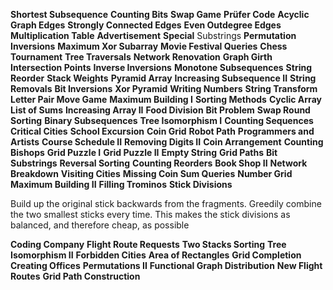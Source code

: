 **Shortest Subsequence**
**Counting Bits**
**Swap Game**
**Prüfer Code**
**Acyclic Graph Edges**
**Strongly Connected Edges**
**Even Outdegree Edges**
**Multiplication Table**
**Advertisement**
**Special** Substrings
**Permutation Inversions**
**Maximum Xor Subarray**
**Movie Festival Queries**
**Chess Tournament**
**Tree Traversals**
**Network Renovation**
**Graph Girth**
**Intersection Points**
**Inverse Inversions**
**Monotone Subsequences**
**String Reorder**
**Stack Weights**
**Pyramid Array**
**Increasing Subsequence II**
**String Removals**
**Bit Inversions**
**Xor Pyramid**
**Writing Numbers**
**String Transform**
**Letter Pair Move Game**
**Maximum Building I**
**Sorting Methods**
**Cyclic Array**
**List of Sums**
**Increasing Array II**
**Food Division**
**Bit Problem**
**Swap Round Sorting**
**Binary Subsequences**
**Tree Isomorphism I**
**Counting Sequences**
**Critical Cities**
**School Excursion**
**Coin Grid**
**Robot Path**
**Programmers and Artists**
**Course Schedule II**
**Removing Digits II**
**Coin Arrangement**
**Counting Bishops**
**Grid Puzzle I**
**Grid Puzzle II**
**Empty String**
**Grid Paths**
**Bit Substrings**
**Reversal Sorting**
**Counting Reorders**
**Book Shop II**
**Network Breakdown**
**Visiting Cities**
**Missing Coin Sum Queries**
**Number Grid**
**Maximum Building II**
**Filling Trominos**
**Stick Divisions**

Build up the original stick backwards from the fragments. Greedily combine the two 
smallest sticks every time. This makes the stick divisions as balanced, and therefore
cheap, as possible

**Coding Company**
**Flight Route Requests**
**Two Stacks Sorting**
**Tree Isomorphism II**
**Forbidden Cities**
**Area of Rectangles**
**Grid Completion**
**Creating Offices**
**Permutations II**
**Functional Graph Distribution**
**New Flight Routes**
**Grid Path Construction**